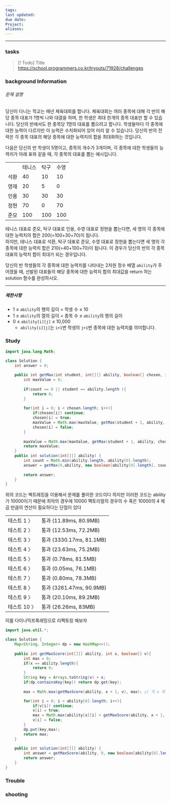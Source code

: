```yaml
---
tags: 
last updated: 
due date: 
Project: 
aliases:
---
```

--- 
### tasks

> [! Todo] Title
> https://school.programmers.co.kr/tryouts/71928/challenges

### background Information
###### 문제 설명

당신이 다니는 학교는 매년 체육대회를 합니다. 체육대회는 여러 종목에 대해 각 반의 해당 종목 대표가 1명씩 나와 대결을 하며, 한 학생은 최대 한개의 종목 대표만 할 수 있습니다. 당신의 반에서도 한 종목당 1명의 대표를 뽑으려고 합니다. 학생들마다 각 종목에 대한 능력이 다르지만 이 능력은 수치화되어 있어 미리 알 수 있습니다. 당신의 반의 전략은 각 종목 대표의 해당 종목에 대한 능력치의 합을 최대화하는 것입니다.

다음은 당신의 반 학생이 5명이고, 종목의 개수가 3개이며, 각 종목에 대한 학생들의 능력치가 아래 표와 같을 때, 각 종목의 대표를 뽑는 예시입니다.

|||||
|---|---|---|---|
||테니스|탁구|수영|
|석환|40|10|10|
|영재|20|5|0|
|인용|30|30|30|
|정현|70|0|70|
|준모|100|100|100|

테니스 대표로 준모, 탁구 대표로 인용, 수영 대표로 정현을 뽑는다면, 세 명의 각 종목에 대한 능력치의 합은 200(=100+30+70)이 됩니다.  
하지만, 테니스 대표로 석환, 탁구 대표로 준모, 수영 대표로 정현을 뽑는다면 세 명의 각 종목에 대한 능력치 합은 210(=40+100+70)이 됩니다. 이 경우가 당신의 반의 각 종목 대표의 능력치 합이 최대가 되는 경우입니다.

당신의 반 학생들의 각 종목에 대한 능력치를 나타내는 2차원 정수 배열 `ability`가 주어졌을 때, 선발된 대표들의 해당 종목에 대한 능력치 합의 최대값을 return 하는 solution 함수를 완성하시오.

---

##### 제한사항

- 1 ≤ `ability`의 행의 길이 = 학생 수 ≤ 10
- 1 ≤ `ability`의 열의 길이 = 종목 수 ≤ `ability`의 행의 길이
- 0 ≤ `ability[i][j]` ≤ 10,000
    - `ability[i][j]`는 `i+1`번 학생의 `j+1`번 종목에 대한 능력치를 의미합니다.


### Study

```java
import java.lang.Math;

class Solution {
    int answer = 0;
    
    public int getMax(int student, int[][] ability, boolean[] chosen, int count){
        int maxValue = 0;
        
        if(count == 0 || student == ability.length ){
            return 0;
        }
        
        for(int i = 0; i < chosen.length; i++){
            if(chosen[i]) continue;
            chosen[i] = true;
            maxValue = Math.max(maxValue, getMax(student + 1, ability, chosen, count - 1) + ability[student][i]);
            chosen[i] = false;
        }
        
        maxValue = Math.max(maxValue, getMax(student + 1, ability, chosen, count));
        return maxValue;
    }
    public int solution(int[][] ability) {
        int count = Math.min(ability.length, ability[0].length);
        answer = getMax(0,ability, new boolean[ability[0].length], count);
        
        return answer;
    }
}
```

위의 코드는 벡트레킹을 이용해서 문제를 풀이한 코드이다 하지만 이러한 코드는 ability 가 10000이기 때문에 최악의 경우에 10000 팩토리얼의 경우의 수 혹은 10000의 4 제곱 만큼의 연산이 필요하다는 단점이 있다 

|   |   |
|---|---|
|테스트 1 〉|통과 (11.89ms, 80.9MB)|
|테스트 2 〉|통과 (12.53ms, 72.2MB)|
|테스트 3 〉|통과 (3330.17ms, 81.1MB)|
|테스트 4 〉|통과 (23.63ms, 75.2MB)|
|테스트 5 〉|통과 (0.78ms, 81.5MB)|
|테스트 6 〉|통과 (0.05ms, 76.1MB)|
|테스트 7 〉|통과 (0.80ms, 78.3MB)|
|테스트 8 〉|통과 (3261.47ms, 90.9MB)|
|테스트 9 〉|통과 (20.10ms, 89.2MB)|
|테스트 10 〉|통과 (26.26ms, 83MB)|

이를 다이나믹프록래밍으로 리펙토링 해보자

```java
import java.util.*;

class Solution {
    Map<String, Integer> dp = new HashMap<>();
    
    public int getMaxScore(int[][] ability, int x, boolean[] v){
        int max = 0;
        if(x == ability.length){
            return 0;
        }
        String key = Arrays.toString(v) + x;
        if(dp.containsKey(key)) return dp.get(key);
        
        max = Math.max(getMaxScore(ability, x + 1, v), max); // 각 x 의 경우에 한번만 수행되면 충분함

        for(int i = 0; i < ability[0].length; i++){
            if(v[i]) continue;
            v[i] = true;
            max = Math.max(ability[x][i] + getMaxScore(ability, x + 1, v), max);
            v[i] = false;
        }
        dp.put(key,max);
        return max;
    }
    
    public int solution(int[][] ability) {
        int answer = getMaxScore(ability, 0, new boolean[ability[0].length]);
        return answer;
    }
}
```


### Trouble





### shooting
